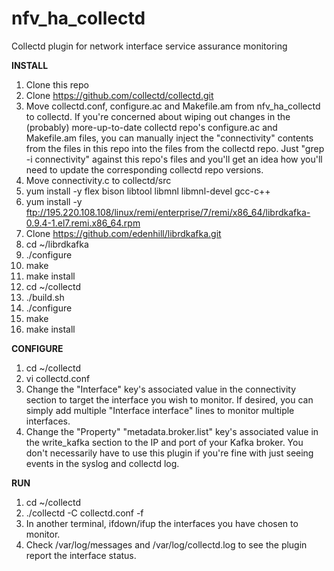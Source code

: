 # nfv_ha_collectd
Collectd plugin for network interface service assurance monitoring

**INSTALL**
1. Clone this repo
2. Clone https://github.com/collectd/collectd.git
3. Move collectd.conf, configure.ac and Makefile.am from nfv_ha_collectd to collectd.  If you're concerned about wiping out changes in the (probably) more-up-to-date collectd repo's configure.ac and Makefile.am files, you can manually inject the "connectivity" contents from the files in this repo into the files from the collectd repo.  Just "grep -i connectivity" against this repo's files and you'll get an idea how you'll need to update the corresponding collectd repo versions.
4. Move connectivity.c to collectd/src
5. yum install -y flex bison libtool libmnl libmnl-devel gcc-c++
6. yum install -y ftp://195.220.108.108/linux/remi/enterprise/7/remi/x86_64/librdkafka-0.9.4-1.el7.remi.x86_64.rpm
7. Clone https://github.com/edenhill/librdkafka.git
8. cd ~/librdkafka
9. ./configure
10. make
11. make install
12. cd ~/collectd
13. ./build.sh
14. ./configure
15. make
16. make install

**CONFIGURE**
1. cd ~/collectd
2. vi collectd.conf
3. Change the "Interface" key's associated value in the connectivity section to target the interface you wish to monitor.  If desired, you can simply add multiple "Interface interface" lines to monitor multiple interfaces.
4. Change the "Property" "metadata.broker.list" key's associated value in the write_kafka section to the IP and port of your Kafka broker.  You don't necessarily have to use this plugin if you're fine with just seeing events in the syslog and collectd log.

**RUN**
1. cd ~/collectd
2. ./collectd -C collectd.conf -f
3. In another terminal, ifdown/ifup the interfaces you have chosen to monitor.
4. Check /var/log/messages and /var/log/collectd.log to see the plugin report the interface status.
